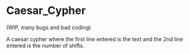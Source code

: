 # Caesar_Cypher

(WIP, many bugs and bad coding)

A caesar cypher where the first line entered is the text and the 2nd line entered is the number of shifts.
